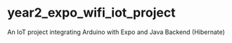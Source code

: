 # year2_expo_wifi_iot_project
An IoT project integrating Arduino with Expo and Java Backend (Hibernate)
